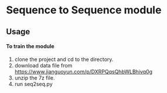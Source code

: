 # Sequence to Sequence module





## Usage

#### To train the module
1. clone the project and cd to the directory.
2. download data file from https://www.jianguoyun.com/p/DXRPQqsQhbWLBhivq0g
3. unzip the 7z file.
4. run seq2seq.py

